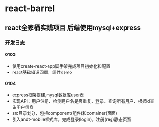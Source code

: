 # react-barrel
## react全家桶实践项目 后端使用mysql+express
### 开发日志
#### 0103 
- 使用create-react-app脚手架完成项目初始化和配置
- react基础知识回顾，组件demo

#### 0104 
- express框架搭建,mysql数据库user表
- 实现API：用户注册、检测用户名是否重复、登录、查询所有用户、根据id查询用户信息
- src目录划分，包括component(组件)和container(页面)
- 引入andt-mobile样式库，完成登录(login)，注册(reg)静态页面